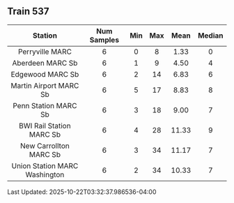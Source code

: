 ## Train 537

| Station | Num Samples | Min | Max | Mean | Median |
| :-----: | :---------: | :-: | :-: | :--: | :----: |
| Perryville MARC | 6 | 0 | 8 | 1.33 | 0 |
| Aberdeen MARC Sb | 6 | 1 | 9 | 4.50 | 4 |
| Edgewood MARC Sb | 6 | 2 | 14 | 6.83 | 6 |
| Martin Airport MARC Sb | 6 | 5 | 17 | 8.83 | 8 |
| Penn Station MARC Sb | 6 | 3 | 18 | 9.00 | 7 |
| BWI Rail Station MARC Sb | 6 | 4 | 28 | 11.33 | 9 |
| New Carrollton MARC Sb | 6 | 3 | 34 | 11.17 | 7 |
| Union Station MARC Washington | 6 | 2 | 34 | 10.33 | 7 |


Last Updated: 2025-10-22T03:32:37.986536-04:00